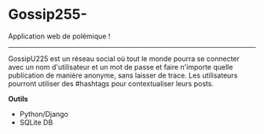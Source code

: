 # Gossip255-
Application web de polémique !

---

GossipU225 est un réseau social où tout le monde pourra se connecter avec un nom d'utilisateur et un mot de passe et faire n'importe quelle publication de manière anonyme, sans laisser de trace. Les utilisateurs pourront utiliser des #hashtags pour contextualiser leurs posts.  
  
  
**Outils**
- Python/Django
- SQLite DB
